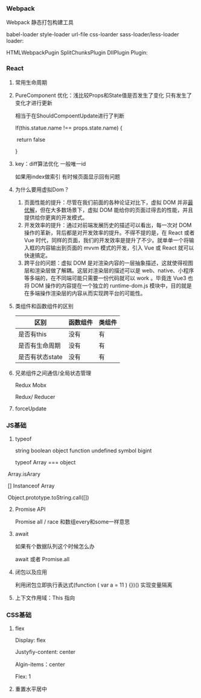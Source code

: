 ### Webpack

Webpack 静态打包构建工具

babel-loader   style-loader url-file css-loarder sass-loader/less-loader      loader:

HTMLWebpackPugin SplitChunksPlugin DIIPlugin      Plugin:

### React

1. 常用生命周期

2. PureComponent 优化：浅比较Props和State值是否发生了变化 只有发生了变化才进行更新

   相当于在ShouldCompoentUpdate进行了判断

   If(this.statue.name !== props.state.name) {

   ​	return false

   }

3. key：diff算法优化 一般唯一id

   如果用index做索引 有时候页面显示回有问题

4. 为什么要用虚拟Dom？ 

   1. 页面性能的提升：尽管在我们前面的各种论证对比下，虚拟 DOM 并非[最优解](https://www.zhihu.com/search?q=最优解&search_source=Entity&hybrid_search_source=Entity&hybrid_search_extra={"sourceType"%3A"article"%2C"sourceId"%3A405905695})，但在大多数场景下，虚拟 DOM 能给你的页面过得去的性能，并且提供给你更爽的开发模式。
   2. 开发效率的提升：通过对前端发展历史的描述可以看出，每一次对 DOM 操作的革新，背后都是对开发效率的提升。不得不提的是，在 React 或者 Vue 时代，同样的页面，我们的开发效率是提升了不少。就单单一个将输入框的内容输出到页面的 mvvm 模式的开发，引入 Vue 或 React 就可以快速搞定。
   3. 跨平台的问题：虚拟 DOM 是对渲染内容的一层抽象描述，这就使得视图层和渲染层做了解耦。这层对渲染层的描述可以是 web、native、小程序等多端的，在不同端可能只需要一份代码就可以 work 。毕竟连 Vue3 也将 DOM 操作的内容提在一个独立的 runtime-dom.js 模块中，目的就是在多端操作渲染层的内容从而实现跨平台的可能性。

5. 类组件和函数组件的区别

   | 区别            | 函数组件 | 类组件 |
   | --------------- | -------- | ------ |
   | 是否有this      | 没有     | 有     |
   | 是否有生命周期  | 没有     | 有     |
   | 是否有状态state | 没有     | 有     |

6. 兄弟组件之间通信/全局状态管理

   Redux Mobx

   Redux/ Reducer

7. forceUpdate

### JS基础

1. typeof  

   string boolean object function undefined symbol bigint

   typeof Array   === object

​        Array.isArary 

​        [] Instanceof Array  

​		Object.prototype.toString.call([])

2. Promise   API

   Promise   all / race 和数组every和some一样意思

3. await

   如果有个数据队列这个时候怎么办

   await  或者 Promise.all

4. 闭包以及应用

   利用闭包立即执行表达式(function ( var a = 11 ) {})() 实现变量隔离

5. 上下文作用域：This 指向

### CSS基础

1. flex

   Display: flex

   Justyfiy-content: center

   Algin-items：center

   Flex: 1

2. 重置水平居中  